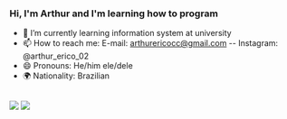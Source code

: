 ### Hi, I'm Arthur and I'm learning how to program

- 🌱 I’m currently learning information system at university
- 📫 How to reach me: E-mail: arthurericocc@gmail.com -- Instagram: @arthur_erico_02
- 😄 Pronouns: He/him ele/dele 
- 🌍 Nationality: Brazilian

##

<div> 
  <a href="https://www.instagram.com/arthur_erico_02" target="_blank"><img src="https://img.shields.io/badge/-Instagram-%23E4405F?style=for-the-badge&logo=instagram&logoColor=white" target="_blank"></a>
  <a href="https://www.linkedin.com/in/arthur-costa-a0b520261/" target="_blank"><img src="https://img.shields.io/badge/-LinkedIn-%230077B5?style=for-the-badge&logo=linkedin&logoColor=white" target="_blank"></a>  
  <a href="arthurericocc@gmail.com" target="_blank"><img scr="https://img.shields.io/badge/Gmail-D14836?style=for-the-badge&logo=gmail&logoColor=white" target="_blank"></a>

  
<div>
